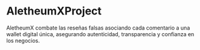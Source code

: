 # AletheumXProject
AletheumX combate las reseñas falsas asociando cada comentario a una wallet digital única, asegurando autenticidad, transparencia y confianza en los negocios.

